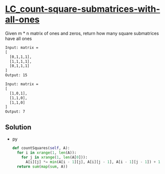 # [LC_count-square-submatrices-with-all-ones](https://leetcode.com/problems/count-square-submatrices-with-all-ones)

Given m * n matrix of ones and zeros, return how many square submatrices have all ones

```txt
Input: matrix =
[
  [0,1,1,1],
  [1,1,1,1],
  [0,1,1,1]
]
Output: 15

Input: matrix =
[
  [1,0,1],
  [1,1,0],
  [1,1,0]
]
Output: 7
```

## Solution

* py

  ```py
  def countSquares(self, A):
    for i in xrange(1, len(A)):
      for j in xrange(1, len(A[0])):
        A[i][j] *= min(A[i - 1][j], A[i][j - 1], A[i - 1][j - 1]) + 1
    return sum(map(sum, A))
  ```
